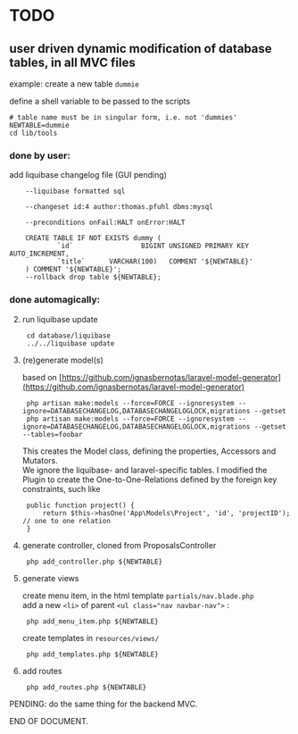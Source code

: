 # TODO 


## user driven dynamic modification of database tables, in all MVC files

example: create a new table `dummie`

define a shell variable to be passed to the scripts

    # table name must be in singular form, i.e. not 'dummies'
    NEWTABLE=dummie 
    cd lib/tools


### done by user: 
add liquibase changelog file (GUI pending)

        --liquibase formatted sql

        --changeset id:4 author:thomas.pfuhl dbms:mysql

        --preconditions onFail:HALT onError:HALT

        CREATE TABLE IF NOT EXISTS dummy (
                `id`                 BIGINT	UNSIGNED PRIMARY KEY AUTO_INCREMENT,
                `title`      VARCHAR(100)	COMMENT '${NEWTABLE}'
        ) COMMENT '${NEWTABLE}';
        --rollback drop table ${NEWTABLE};


### done automagically: 

2. run liquibase update

        cd database/liquibase   
        ../../liquibase update   

3. (re)generate model(s)

    based on [https://github.com/ignasbernotas/laravel-model-generator](https://github.com/ignasbernotas/laravel-model-generator)

        php artisan make:models --force=FORCE --ignoresystem --ignore=DATABASECHANGELOG,DATABASECHANGELOGLOCK,migrations --getset
        php artisan make:models --force=FORCE --ignoresystem --ignore=DATABASECHANGELOG,DATABASECHANGELOGLOCK,migrations --getset --tables=foobar

    This creates the Model class, defining the properties, Accessors and Mutators.   
    We ignore the liquibase- and laravel-specific tables.
    I modified the Plugin to create the One-to-One-Relations defined by the foreign key constraints, such like

        public function project() {
            return $this->hasOne('App\Models\Project', 'id', 'projectID'); // one to one relation
        }

4. generate controller, cloned from ProposalsController

        php add_controller.php ${NEWTABLE}

5. generate views

    create menu item, in the html template `partials/nav.blade.php`   
    add a new `<li>` of parent `<ul class="nav navbar-nav">` :

        php add_menu_item.php ${NEWTABLE}

    create templates in  `resources/views/`

        php add_templates.php ${NEWTABLE}

6. add routes

        php add_routes.php ${NEWTABLE}


PENDING: do the same thing for the backend MVC.


END OF DOCUMENT.